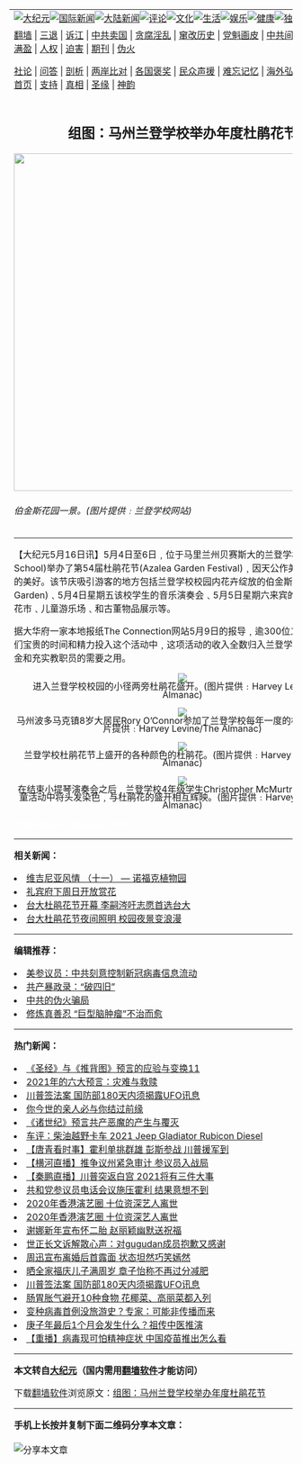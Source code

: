 <a name="1" id="1" target="_blank"></a><span id="1"></span>
<table align=center border="0"><tr><td colspan="2" VALIGN=TOP><a href="https://github.com/glqtwk3205/djy/blob/master/gb/nsc413.md#1"><img src="https://raw.githubusercontent.com/glqtwk3205/www/master/t/djy/1.jpg" title="大纪元"></a><a href="https://github.com/glqtwk3205/djy/blob/master/gb/n24hr.md#1"><img src="https://raw.githubusercontent.com/glqtwk3205/www/master/t/djy/3.jpg" title="国际新闻"></a><a href="https://github.com/glqtwk3205/djy/blob/master/gb/nsc413.md#1"><img src="https://raw.githubusercontent.com/glqtwk3205/www/master/t/djy/4.jpg" title="大陆新闻"></a><a href="https://github.com/glqtwk3205/djy/blob/master/gb/news392.md#1"><img src="https://raw.githubusercontent.com/glqtwk3205/www/master/t/djy/5.jpg" title="评论"></a><a href="https://github.com/glqtwk3205/djy/blob/master/gb/news2007.md#1"><img src="https://raw.githubusercontent.com/glqtwk3205/www/master/t/djy/6.jpg" title="文化"></a><a href="https://github.com/glqtwk3205/djy/blob/master/gb/news2008.md#1"><img src="https://raw.githubusercontent.com/glqtwk3205/www/master/t/djy/7.jpg" title="生活"></a><a href="https://github.com/glqtwk3205/djy/blob/master/gb/ncyule.md#1"><img src="https://raw.githubusercontent.com/glqtwk3205/www/master/t/djy/8.jpg" title="娱乐"></a><a href="https://github.com/glqtwk3205/djy/blob/master/gb/nsc1002.md#1"><img src="https://raw.githubusercontent.com/glqtwk3205/www/master/t/djy/9.jpg" title="健康"><a href="https://github.com/glqtwk3205/djy/blob/master/gb/nf6092.md#1"><img src="https://raw.githubusercontent.com/glqtwk3205/www/master/t/djy/10a.jpg" title="独家"></a><a href="https://github.com/glqtwk3205/djy/blob/master/gb/nf4514.md#1"><img src="https://raw.githubusercontent.com/glqtwk3205/www/master/t/djy/12a.jpg" title="头条"></a></td></tr>
<tr><td colspan="2" VALIGN=TOP><a target="_blank" href="https://github.com/glqtwk3205/www/blob/master/README.md?zsrh#1">翻墙</a> | <a target="_blank" href="https://github.com/glqtwk3205/djy/blob/master/gb/nf5657.md#1">三退</a> | <a target="_blank" href="https://github.com/glqtwk3205/djy/blob/master/gb/nf6124.md#1">诉江</a> | <a target="_blank" href="https://github.com/glqtwk3205/djy/blob/master/gb/nf1176117.md#1">中共卖国</a> | <a target="_blank" href="https://github.com/glqtwk3205/djy/blob/master/gb/nf5773.md#1">贪腐淫乱</a> | <a target="_blank" href="https://github.com/glqtwk3205/djy/blob/master/gb/nf1176115.md#1">窜改历史</a> | <a target="_blank" href="https://github.com/glqtwk3205/djy/blob/master/gb/nf1176107.md#1">党魁画皮</a> | <a target="_blank" href="https://github.com/glqtwk3205/djy/blob/master/gb/nf1320400.md#1">中共间谍</a> | <a target="_blank" href="https://github.com/glqtwk3205/djy/blob/master/gb/nf1176114.md#1">破坏传统</a> | <a target="_blank" href="https://github.com/glqtwk3205/ntdtv/blob/master/gb/prog447_1.md#1">恶贯满盈</a> | <a target="_blank" href="https://github.com/glqtwk3205/djy/blob/master/gb/ncid278.md#1">人权</a> | <a target="_blank" href="https://github.com/glqtwk3205/djy/blob/master/gb/nf1176111.md#1">迫害</a> | <a target="_blank" href="https://gitlab.com/szzdlab/mh-qikan/blob/master/README.md#1">期刊</a> | <a target="_blank" href="https://github.com/glqtwk3205/djy/blob/master/gb/nf5562.md#1">伪火</a></p><p><a target="_blank" href="https://github.com/glqtwk3205/djy/blob/master/gb/9p.md#1">社论</a> | <a target="_blank" href="https://github.com/glqtwk3205/djy/blob/master/gb/nf4378.md#1">问答</a> | <a target="_blank" href="https://github.com/glqtwk3205/djy/blob/master/gb/nf5792.md#1">剖析</a> | <a target="_blank" href="https://github.com/glqtwk3205/djy/blob/master/gb/nf5735.md#1">两岸比对</a> | <a target="_blank" href="https://github.com/glqtwk3205/djy/blob/master/gb/nf6119.md#1">各国褒奖</a> | <a target="_blank" href="https://github.com/glqtwk3205/djy/blob/master/gb/nf6120.md#1">民众声援</a> | <a target="_blank" href="https://github.com/glqtwk3205/djy/blob/master/gb/nf1188594.md#1">难忘记忆</a> | <a target="_blank" href="https://github.com/glqtwk3205/djy/blob/master/gb/nf3180.md#1">海外弘传</a> | <a target="_blank" href="https://github.com/glqtwk3205/djy/blob/master/gb/nf5410.md#1">万人上访</a> | <a target="_blank" href="https://github.com/glqtwk3205/www/blob/master/README.md?zsrh#1">平台首页</a> | <a target="_blank" href="https://github.com/glqtwk3205/djy/blob/master/gb/nf4386.md#1">支持</a> | <a target="_blank" href="https://github.com/glqtwk3205/djy/blob/master/gb/nf4389.md#1">真相</a> | <a target="_blank" href="https://github.com/glqtwk3205/djy/blob/master/gb/nf5790.md#1">圣缘</a> | <a target="_blank" href="https://github.com/glqtwk3205/djy/blob/master/gb/nf4786.md#1">神韵</a></td></tr>
<tr><td VALIGN=TOP width="626"><h2 align=center>组图：马州兰登学校举办年度杜鹃花节</h2>
<img width="600" src="https://i.epochtimes.com/assets/uploads/2007/05/705152004081012.jpg" />
<h6>伯金斯花园一景。(图片提供﹕兰登学校网站)
</h6>
<hr>
	<p>【大纪元5月16日讯】5月4日至6日﹐位于马里兰州贝赛斯大的兰登学校(Landon School)举办了第54届<ahref="https://github.com/glqtwk3205/djy/blob/master/gb/tag/%E6%9D%9C%E9%B9%83%E8%8A%B1.md#1">杜鹃花</a>节(Azalea Garden Festival)﹐因天公作美﹐天气是出奇的美好。该节庆吸引游客的地方包括兰登学校校园内花卉绽放的伯金斯花园(Perkins Garden)﹑5月4日星期五该校学生的音乐演奏会﹑5月5日星期六来宾的音乐演奏会﹑花市﹑儿童游乐场﹑和古董物品展示等。</p>
<p>据大华府一家本地报纸The Connection网站5月9日的报导﹐逾300位义工贡献了他们宝贵的时间和精力投入这个活动中﹐这项活动的收入全数归入兰登学校的奖学金基金和充实教职员的需要之用。</p>
<p><div style="line-height:90%;text-align:center"><ahref=https://www.epochtimes.com/i6/705152004041012.jpg><img src=https://www.epochtimes.com/i6/705152004041012--ss.jpg></a><br /><span class=bn12>进入兰登学校校园的小径两旁<ahref="https://github.com/glqtwk3205/djy/blob/master/gb/tag/%E6%9D%9C%E9%B9%83%E8%8A%B1.md#1">杜鹃花</a>盛开。(图片提供﹕Harvey Levine/The Almanac)</span></div>
<p><div style="line-height:90%;text-align:center"><ahref=https://www.epochtimes.com/i6/705152004051012.jpg><img src=https://www.epochtimes.com/i6/705152004051012--ss.jpg></a><br /><span class=bn12>马州波多马克镇8岁大居民Rory O&#8217;Connor参加了兰登学校每年一度的杜鹃花节。(图片提供﹕Harvey Levine/The Almanac)</span></div>
<p><div style="line-height:90%;text-align:center"><ahref=https://www.epochtimes.com/i6/705152004061012.jpg><img src=https://www.epochtimes.com/i6/705152004061012--ss.jpg></a><br /><span class=bn12>兰登学校杜鹃花节上盛开的各种颜色的杜鹃花。(图片提供﹕Harvey Levine/The Almanac)</span></div>
<p><div style="line-height:90%;text-align:center"><ahref=https://www.epochtimes.com/i6/705152004071012.jpg><img src=https://www.epochtimes.com/i6/705152004071012--ss.jpg></a><br /><span class=bn12>在结束小提琴演奏会之后﹐兰登学校4年级学生Christopher McMurtray借机会在儿童活动中将头发染色﹐与杜鹃花的盛开相互辉映。(图片提供﹕Harvey Levine/The Almanac)</span></div>
<p><font color=#ffffff>(http://www.dajiyuan.com)</font></p>
	
<hr>


<strong>相关新闻：</strong>
<li><a href="https://github.com/glqtwk3205/djy/blob/master/gb/7/1/17/n1593344.md#1">维吉尼亚风情 （十一） — 诺福克植物园</a></li>
<li><a href="https://github.com/glqtwk3205/djy/blob/master/gb/7/3/3/n1635409.md#1">礼宾府下周日开放赏花</a></li>
<li><a href="https://github.com/glqtwk3205/djy/blob/master/gb/7/3/4/n1636012.md#1">台大杜鹃花节开幕 李嗣涔吁志愿首选台大</a></li>
<li><a href="https://github.com/glqtwk3205/djy/blob/master/gb/7/3/7/n1639273.md#1">台大杜鹃花节夜间照明  校园夜景变浪漫</a></li>
<hr>


<strong>编辑推荐：</strong>
<li><a href="https://github.com/onzhi266/djy/blob/master/gb/20/2/22/n11887949.md#1">美参议员：中共刻意控制新冠病毒信息流动</a></li>
<li><a href="https://github.com/tsiac2612/djy/blob/master/gb/18/1/26/n10089507.md#1" target="_blank">共产暴政录：“破四旧”</a></li><li><a href="https://github.com/glqtwk3205/djy/blob/master/gb/16/1/21/n4622075.md?dfh#1" target="_blank">中共的伪火骗局</a></li><li><a href="https://github.com/tsiac2612/djy/blob/master/gb/19/12/6/n11705340.md#1" target="_blank">修炼真善忍 “巨型脑肿瘤”不治而愈</a></li>
<hr>

<strong>热门新闻：</strong>
<li><a href="https://github.com/glqtwk3205/djy/blob/master/gb/20/10/3/n12449891.md#1">《圣经》与《推背图》预言的应验与变换11</a></li>
<li><a href="https://github.com/glqtwk3205/djy/blob/master/gb/20/12/30/n12654008.md#1">2021年的六大预言：灾难与救赎</a></li>
<li><a href="https://github.com/glqtwk3205/djy/blob/master/gb/21/1/1/n12659278.md#1">川普签法案 国防部180天内须揭露UFO讯息</a></li>
<li><a href="https://github.com/glqtwk3205/djy/blob/master/gb/20/12/30/n12655241.md#1">你今世的亲人必与你结过前缘</a></li>
<li><a href="https://github.com/glqtwk3205/djy/blob/master/gb/20/12/21/n12634571.md#1">《诸世纪》预言共产恶魔的产生与覆灭</a></li>
<li><a href="https://github.com/glqtwk3205/djy/blob/master/gb/21/1/2/n12662367.md#1">车评：柴油越野卡车 2021 Jeep Gladiator Rubicon Diesel</a></li>
<li><a href="https://github.com/glqtwk3205/djy/blob/master/gb/21/1/3/n12663396.md#1">【唐青看时事】霍利单挑群雄 彭斯参战 川普援军到</a></li>
<li><a href="https://github.com/glqtwk3205/djy/blob/master/gb/21/1/3/n12663123.md#1">【横河直播】推争议州紧急审计 参议员入战局</a></li>
<li><a href="https://github.com/glqtwk3205/djy/blob/master/gb/20/12/31/n12658276.md#1">【秦鹏直播】川普突返白宫 2021将有三件大事</a></li>
<li><a href="https://github.com/glqtwk3205/djy/blob/master/gb/21/1/1/n12658510.md#1">共和党参议员电话会议施压霍利 结果意想不到</a></li>
<li><a href="https://github.com/glqtwk3205/djy/blob/master/gb/21/1/1/n12658383.md#1">2020年香港演艺圈 十位资深艺人离世</a></li>
<li><a href="https://github.com/glqtwk3205/djy/blob/master/gb/21/1/1/n12658383.md#1">2020年香港演艺圈 十位资深艺人离世</a></li>
<li><a href="https://github.com/glqtwk3205/djy/blob/master/gb/21/1/1/n12660785.md#1">谢娜新年宣布怀二胎 赵丽颖幽默送祝福</a></li>
<li><a href="https://github.com/glqtwk3205/djy/blob/master/gb/20/12/31/n12657755.md#1">世正长文诉解散心声：对gugudan成员抱歉又感谢</a></li>
<li><a href="https://github.com/glqtwk3205/djy/blob/master/gb/20/12/31/n12657949.md#1">周迅宣布离婚后首露面 状态坦然巧笑嫣然</a></li>
<li><a href="https://github.com/glqtwk3205/djy/blob/master/gb/21/1/2/n12661313.md#1">晒全家福庆儿子满周岁 章子怡称不再过分减肥</a></li>
<li><a href="https://github.com/glqtwk3205/djy/blob/master/gb/21/1/1/n12659278.md#1">川普签法案 国防部180天内须揭露UFO讯息</a></li>
<li><a href="https://github.com/glqtwk3205/djy/blob/master/gb/20/12/30/n12654974.md#1">肠胃胀气避开10种食物 花椰菜、高丽菜都入列</a></li>
<li><a href="https://github.com/glqtwk3205/djy/blob/master/gb/20/12/31/n12658158.md#1">变种病毒首例没旅游史？专家：可能非传播而来</a></li>
<li><a href="https://github.com/glqtwk3205/djy/blob/master/gb/21/1/2/n12662244.md#1">庚子年最后1个月会发生什么？祖传中医推演</a></li>
<li><a href="https://github.com/glqtwk3205/djy/blob/master/gb/21/1/3/n12663102.md#1">【重播】病毒现可怕精神症状 中国疫苗推出怎么看</a></li>
<hr>

<strong>本文转自<a href="https://www.epochtimes.com">大纪元</a>（国内需用<a href="https://github.com/glqtwk3205/www/blob/master/README.md#8">翻墙软件</a>才能访问）</strong><p>下载<a href="https://github.com/glqtwk3205/www/blob/master/README.md#8">翻墙软件</a>浏览原文：<a href="https://www.epochtimes.com/gb/7/5/16/n1711691.htm">组图：马州兰登学校举办年度杜鹃花节</a></p><hr>

<strong>手机上长按并复制下面二维码分享本文章：</strong><br><br><img src="https://chart.apis.google.com/chart?cht=qr&chs=240x240&choe=UTF-8&chld=M|2&chl=https://github.com/glqtwk3205/djy/blob/master/gb/7/5/16/n1711691.md%231" title="分享本文章"></td><td VALIGN=TOP><a href="https://github.com/glqtwk3205/djy/blob/master/gb/16/1/21/n4622075.md?dfh#1" target="_blank"><img src="https://raw.githubusercontent.com/glqtwk3205/djy/master/gb/300/wei-f1.jpg" title="中共的伪火骗局"  alt="中共的伪火骗局"></a><br><a href="https://github.com/glqtwk3205/www/blob/master/README.md?dfh#9" target="_blank"><img src="https://raw.githubusercontent.com/glqtwk3205/djy/master/gb/300/yong-h.jpg" title="永恒的见证"  alt="永恒的见证"></a><br><a href="https://github.com/glqtwk3205/djy/blob/master/gb/13/9/29/n3974789.md?dfh#1" target="_blank"><img src="https://raw.githubusercontent.com/glqtwk3205/djy/master/gb/300/shang-lnz.jpg" title="善良女子被中共投男牢"  alt="善良女子被中共投男牢"></a><br><a href="https://github.com/glqtwk3205/djy/blob/master/gb/16/3/16/n4663449.md?dfh#1" target="_blank"><img src="https://raw.githubusercontent.com/glqtwk3205/djy/master/gb/300/huo-z3.jpg" title="警卫目击活摘器官"  alt="警卫目击活摘器官"></a><br><a href="https://github.com/glqtwk3205/djy/blob/master/gb/16/8/7/n8177641.md?dfh#1" target="_blank"><img src="https://raw.githubusercontent.com/glqtwk3205/djy/master/gb/300/huo-z4.jpg" title="证人描述活摘恐怖"  alt="证人描述活摘恐怖"></a><br><a href="https://github.com/glqtwk3205/djy/blob/master/gb/10/4/19/n2881569.md?dfh#1" target="_blank"><img src="https://raw.githubusercontent.com/glqtwk3205/djy/master/gb/300/huo-z1.jpg" title="揭开活摘器官黑幕"  alt="揭开活摘器官黑幕"></a><br><a href="https://github.com/glqtwk3205/djy/blob/master/gb/10/11/7/n3077476.md?dfh#1" target="_blank"><img src="https://raw.githubusercontent.com/glqtwk3205/djy/master/gb/300/ma-ks.jpg" title="马克思的成魔之路"  alt="马克思的成魔之路"></a><br><a href="https://github.com/glqtwk3205/djy/blob/master/gb/14/6/9/n4173977.md?dfh#1" target="_blank"><img src="https://raw.githubusercontent.com/glqtwk3205/djy/master/gb/300/chang-zs.jpg" title="藏字石 蕴天机"  alt="藏字石 蕴天机"></a><br><a href="https://github.com/glqtwk3205/djy/blob/master/gb/18/5/10/n10381511.md?dfh#1" target="_blank"><img src="https://raw.githubusercontent.com/glqtwk3205/djy/master/gb/300/st1.jpg" title="关注3亿人三退"  alt="关注3亿人三退"></a><br><a href="https://github.com/glqtwk3205/djy/blob/master/gb/18/3/21/n10237682.md?dfh#1" target="_blank"><img src="https://raw.githubusercontent.com/glqtwk3205/djy/master/gb/300/jie-t.jpg" title="解体中共复兴中华"  alt="解体中共复兴中华"></a><br><a href="https://github.com/glqtwk3205/djy/blob/master/gb/9/2/9/n2422991.md?dfh#1" target="_blank"><img src="https://raw.githubusercontent.com/glqtwk3205/djy/master/gb/300/gao-zs.jpg" title="中共迫害良心律师"  alt="中共迫害良心律师"></a><br><a href="https://github.com/glqtwk3205/djy/blob/master/gb/18/12/9/n10900044.md?dfh#1" target="_blank"><img src="https://raw.githubusercontent.com/glqtwk3205/djy/master/gb/300/sj1.jpg" title="303万人举报江泽民"  alt="303万人举报江泽民"></a><br><a href="https://github.com/glqtwk3205/djy/blob/master/gb/18/8/28/n10672014.md?dfh#1" target="_blank"><img src="https://raw.githubusercontent.com/glqtwk3205/djy/master/gb/300/sj2.jpg" title="这些官员为何起诉江泽民"  alt="这些官员为何起诉江泽民"></a><br><a href="https://github.com/glqtwk3205/djy/blob/master/gb/8/12/18/n2367165.md?dfh#1" target="_blank"><img src="https://raw.githubusercontent.com/glqtwk3205/djy/master/gb/300/liangan.jpg" title="海峡两岸的强烈对比"  alt="海峡两岸的强烈对比"></a><br><a href="https://github.com/glqtwk3205/djy/blob/master/gb/15/12/10/n4593139.md?dfh#1" target="_blank"><img src="https://raw.githubusercontent.com/glqtwk3205/djy/master/gb/300/jia-ndzl.jpg" title="加拿大总理的贺信"  alt="加拿大总理的贺信"></a><br><a href="https://github.com/glqtwk3205/djy/blob/master/gb/11/6/17/n3289382.md?dfh#1" target="_blank"><img src="https://raw.githubusercontent.com/glqtwk3205/djy/master/gb/300/xiao-wd.jpg" title="探寻真相兼听则明"  alt="探寻真相兼听则明"></a><br><a href="https://github.com/glqtwk3205/djy/blob/master/gb/18/10/27/n10812623.md?dfh#1" target="_blank"><img src="https://raw.githubusercontent.com/glqtwk3205/djy/master/gb/300/yindu.jpg" title="印度媒体报道东方"  alt="印度媒体报道东方"></a><br><a href="https://github.com/glqtwk3205/djy/blob/master/gb/18/6/9/n10469652.md?dfh#1" target="_blank"><img src="https://raw.githubusercontent.com/glqtwk3205/djy/master/gb/300/xie-j.jpg" title="不一样的海外校园"  alt="不一样的海外校园"></a><br><a href="https://github.com/glqtwk3205/djy/blob/master/gb/7/4/5/n1669415.md?dfh#1" target="_blank"><img src="https://raw.githubusercontent.com/glqtwk3205/djy/master/gb/300/li-up.jpg" title="从大师到徒弟的传奇"  alt="从大师到徒弟的传奇"></a><br><a href="https://github.com/glqtwk3205/djy/blob/master/gb/17/5/26/n9191512.md?dfh#1" target="_blank"><img src="https://raw.githubusercontent.com/glqtwk3205/djy/master/gb/300/zfl2.jpg" title="亿万人与东方一本奇书"  alt="亿万人与东方一本奇书"></a><br><a href="https://github.com/glqtwk3205/djy/blob/master/gb/13/11/27/n4020290.md?dfh#1" target="_blank"><img src="https://raw.githubusercontent.com/glqtwk3205/djy/master/gb/300/zhen-h.jpg" title="大陆见不到的震撼场面"  alt="大陆见不到的震撼场面"></a><br><a href="https://github.com/glqtwk3205/djy/blob/master/gb/15/7/17/n4482910.md?dfh#1" target="_blank"><img src="https://raw.githubusercontent.com/glqtwk3205/djy/master/gb/300/dalu-sk.jpg" title="人心向善 大陆当初盛况"  alt="人心向善 大陆当初盛况"></a><br><a href="https://github.com/glqtwk3205/djy/blob/master/gb/19/1/5/n10955468.md?dfh#1" target="_blank"><img src="https://raw.githubusercontent.com/glqtwk3205/djy/master/gb/300/zfl1.jpg" title="追寻真理 这书讲什么"  alt="追寻真理 这书讲什么"></a><br><a href="https://github.com/glqtwk3205/www/blob/master/README.md?dfh#1" target="_blank"><img src="https://raw.githubusercontent.com/glqtwk3205/djy/master/gb/300/fq1.jpg" title="下载免费翻墙软件"  alt="下载免费翻墙软件"></a><br></td></tr></table>
